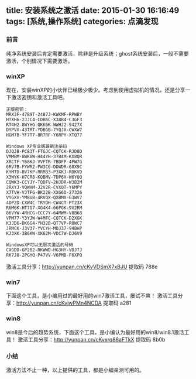 title: 安装系统之激活
date: 2015-01-30 16:16:49
tags: [系统,操作系统]
categories: 点滴发现
---
### 前言
纯净系统安装后肯定需要激活，除非是升级系统；ghost系统安装后，一般不需要激活，个别情况下需要激活。

### winXP
现在，安装winXP的小伙伴已经极少极少。考虑到使用虚拟机的情况，还是分享一下激活密钥和激活工具吧。

```
正版密钥：
MRX3F-47B9T-2487J-KWKMF-RPWBY
HTXH6-2JJC4-CDB6C-X38B4-C3GF3 
RT4H2-8WYHG-QKK6K-WWHJ2-9427X 
DYPVX-43TRT-YDBGB-7YQJX-CWXW7 
HGM7B-YF7T7-8R7RF-Y6RPY-XTQ77 

Windows XP专业版最新注册码 
DJQJB-PC83T-FTGJC-CQTCK-RJD8D 
VMMBM-8WK8W-H44YH-37B4M-KX8QR 
XRCTF-Y68KJ-VVFTR-7BDFP-4PW7G 
6RV7B-FYWR2-PW3C6-DDWDR-68X9C 
KYMTD-BV7KP-RRM33-P3XKJ-RDKVD 
X3WYK-H7CR8-KQBMV-7DP6X-W6YQQ 
CQWK3-CCYJY-TQDFV-2HJDR-W3B2M 
2RXYJ-VQWXM-J2V2R-CVXQT-Y6MPY 
X7TVH-VJTFG-BK22B-XXG6D-27326 
VYGXV-YM8VB-4RVQX-QXBMX-G3WV7 
4DP2D-CXW4C-TRYDH-CW4CT-PT23X 
R6M6K-HT7G7-XG4K4-66PGK-9V2RM 
86VYW-4RHCG-CCC7Y-64MWM-V8B68 
VPM77-Y3YJW-W4MFC-CQTCK-D2XGK 
K3JD6-DK6G4-YH32B-QT7VP-R8WC7 
JRMCK-J3V37-YVCYH-MDJ37-94BHP 
KJ3XK-3B6KW-XK62M-VDC7W-DJ6V9 

WindowsXP可以无限次激活的号码 
CXGDD-GP2B2-RKWWD-HG3HY-VDJ7J 
RK7J8-2PGYQ-P47VV-V6PMB-F6XPQ

```
激活工具分享：http://yunpan.cn/cKvVDSmX7xBJU  提取码 788e
<!--more-->
### win7
下面这个工具，是小编用过的最好用的win7激活工具，屡试不爽！
激活工具分享：http://yunpan.cn/cKvjwPMn4NCDA  提取码 a281

### win8
win8是今后的趋势系统，下面这个工具，是小编认为最好用的win8/win8.1激活工具！
激活工具分享：http://yunpan.cn/cKvxrq86aFTkX  提取码 8b0b

### 小结
激活方法不止一种，以上提供的工具，都是小编亲测可用的。